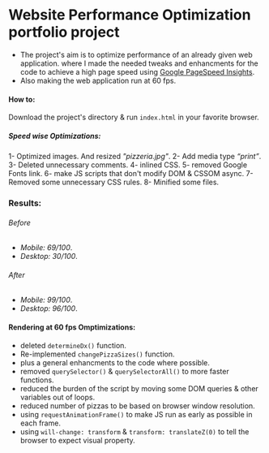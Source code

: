 # Website Performance Optimization portfolio project
+ The project's aim is to optimize performance of an already given web application. where I made the needed tweaks and enhancments for the code to achieve a high page speed using [Google PageSpeed Insights](https://developers.google.com/speed/pagespeed/insights/).
+ Also making the web application run at 60 fps.

#### How to:
Download the project's directory & run `index.html` in your favorite browser.

##### Speed wise Optimizations:
1- Optimized images. And resized _"pizzeria.jpg"_.
2- Add media type _“print”_.
3- Deleted unnecessary comments.
4- inlined CSS.
5- removed Google Fonts link.
6- make JS scripts that don't modify DOM & CSSOM async.
7- Removed some unnecessary CSS rules.
8- Minified some files.


### Results:
###### Before
* _Mobile:  69/100_.
* _Desktop: 30/100_.
###### After
* _Mobile:  99/100_.
* _Desktop: 96/100_.

#### Rendering at 60 fps Omptimizations: 
- deleted `determineDx()` function.
- Re-implemented `changePizzaSizes()` function.
- plus a general enhancments to the code where possible.
- removed `querySelector()` & `querySelectorAll()` to more faster functions.
- reduced the burden of the script by moving some DOM queries & other variables out of loops.
- reduced number of pizzas to be based on browser window resolution.
- using `requestAnimationFrame()` to make JS run as early as possible in each frame.
- using `will-change: transform` & `transform: translateZ(0)` to tell the browser to expect visual property.
